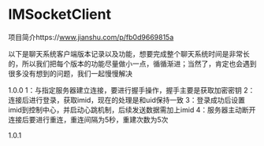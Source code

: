 # IMSocketClient
项目简介https://www.jianshu.com/p/fb0d9669815a

以下是聊天系统客户端版本记录以及功能，想要完成整个聊天系统时间是非常长的，所以我们把每个版本的功能尽量做小一点，循循渐进；当然了，肯定也会遇到很多没有想到的问题，我们一起慢慢解决

1.0.0
1：与指定服务器建立连接，要进行握手操作，握手主要是获取加密密钥
2：连接后进行登录，获取imid，现在的处理是和uid保持一致
3：登录成功后设置imid到控制中心，并启动心跳机制，后续发送数据需加上imid
4：服务器主动断开连接后要进行重连，重连间隔为5秒，重建次数为5次

1.0.1

